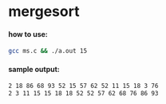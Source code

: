 # mergesort

#### how to use:
```bash
gcc ms.c && ./a.out 15
```

#### sample output:
```bash
2 18 86 68 93 52 15 57 62 52 11 15 18 3 76 
2 3 11 15 15 18 18 52 52 57 62 68 76 86 93 
```
